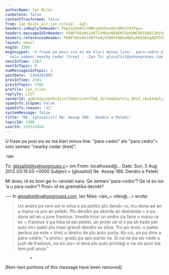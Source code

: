 ```yaml
---
authorName: Ian Niles
canDelete: false
contentTrasformed: false
from: Ian Niles &lt;ian_niles@...&gt;
headers.inReplyToHeader: PGp2a29oNitxMWtyQGVHcm91cHMuY29tPg==
headers.messageIdInHeader: PENPTDEwNS1XNTI2MDUzNENENTQzRUNCNEFDQ0I1NjhCQ0YwQHBoeC5nYmw+
headers.referencesHeader: PENPTDEwNS1XNTYwNjVCN0FFNDEwNDkyRkQ5Nzg4QThCRDEwQHBoeC5nYmw+LDxqdmtvaDYrcTFrckBlR3JvdXBzLmNvbT4=
layout: email
msgId: 2386
msgSnippet: 'U frase pa posi sio es ma klari minus line:  para-cedro alo para cedro
  solo semani nearby cedar (tree) . -Ian To: glosalist@yahoogroups.com From:'
nextInTime: 2387
nextInTopic: 0
numMessagesInTopic: 3
postDate: '1344261092'
prevInTime: 2385
prevInTopic: 2382
profile: ian_niles
replyTo: LIST
senderId: goNz6IpusmFKs9jxsT39SGJivVnfTmQ_3bfUe66Sa7nlu_WhVI_skwIA4pFLaPlDjckNlTIqHnfU64f_PNzt2C3qSesghQGI
spamInfo.isSpam: false
spamInfo.reason: '12'
systemMessage: false
title: 'RE: [glosalist] Re: Aesop 166:  Dendro e Peleki'
topicId: 2360
userId: 135517454
---
```



U frase pa posi sio es ma klari minus line:  "para-cedro" alo "para cedro"=
 solo semani "nearby cedar (tree)".
 
-Ian
 



To: glosalist@yahoogroups.c=
om
From: localhosed@...
Date: Sun, 5 Aug 2012 03:15:50 +0000
Subject:=
 [glosalist] Re: Aesop 166: Dendro e Peleki

  



Mi doxo; id es boni ge-t=
ranslati nara.
Qe semani 'para-cedro'?
Qe id es iso 'a u para cedro'? 
Posi=
 id es gramatika decide?

--- In glosalist@yahoogroups.com, Ian Niles <ian_=
niles@...> wrote:
>
> 
> Un andro pa veni ad-in silva e pa petitio plu dend=
ro; mu dona ad an u manu-ra pro an peleki. Plu dendro pa akorda an demanda =
e pa dona ad an u juve fraxinus. Imedia kron un andro pa face u manu-ra ex =
fraxinus e pa loka id epi peleki, an proto uti id e pa sti kade per auto im=
pakti plu maxi grandi dendro ex silva. Tro po-kron, u paleo qerkus pa este =
tristi u destru de plu auto socia. Ko-co, an pa dice a para-cedro; "u proto=
 gradu pa apo panto na. Si na ne pa sio cede u justi de fraxinus, na sio po=
si tena plu auto privilegi e na sio posi sta tem poli anua."
>




 		 	   =
		  

[Non-text portions of this message have been removed]


